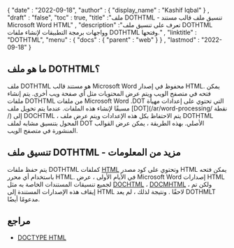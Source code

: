 {
  "date" : "2022-09-18",
  "author" : {
    "display_name" : "Kashif Iqbal"
} ,
  "draft" : "false",
  "toc" : true,
  "title" :"ملف DOTHTML - تنسيق ملف قالب مستند Microsoft Word HTML" ,
  "description" :"تعرف على تنسيق ملف DOTHTML وواجهات برمجة التطبيقات لإنشاء ملفات DOTHTML وفتحها." ,
  "linktitle" : "DOTHTML",
  "menu" : {
    "docs" : {
      "parent" : "web"
}
} ,
  "lastmod" : "2022-09-18"
}

## ما هو ملف DOTHTML؟

ملف DOTHTML هو مستند قالب Microsoft Word محفوظ في إصدار HTML. يمكن فتحه في متصفح الويب ويتم عرض المحتويات مثل أي صفحة ويب أخرى. يتم إنشاء ملفات DOTHTML من ملفات Microsoft Word .DOT التي تحتوي على إعدادات مهيأة مسبقًا لإنشاء هذه الملفات. عندما يتم تحويل ملف [DOT](/ar/word-processing/ نقطة /) إلى DOCHTML ، يتم الاحتفاظ بكل هذه الإعدادات ويتم عرض ملف DOTHTML المحول بتنسيق مشابه لملف DOT الأصلي. بهذه الطريقة ، يمكن عرض القوالب المنشورة في متصفح الويب.

## تنسيق ملف DOTHTML - مزيد من المعلومات

يتم حفظ ملفات DOTHTML كملفات [HTML](/ar/web/html/) وتحتوي على كود مصدر HTML يمكن فتحه باستخدام أي محرر HTML. في الأيام الأولى ، عرض Microsoft Word إصدارات HTML لجميع تنسيقات المستندات الخاصة به مثل [DOCHTML](/ar/web/dochtml/) ، [DOCMHTML](/ar/web/docmhtml/) ، ولكن تم إيقاف هذه الإصدارات المستندة إلى HTML لاحقًا . ونتيجة لذلك ، لم يعد DOTHMLT مدعومًا أيضًا.

## مراجع ##

* [DOCTYPE HTML](https://www.w3schools.com/tags/tag_doctype.asp)


